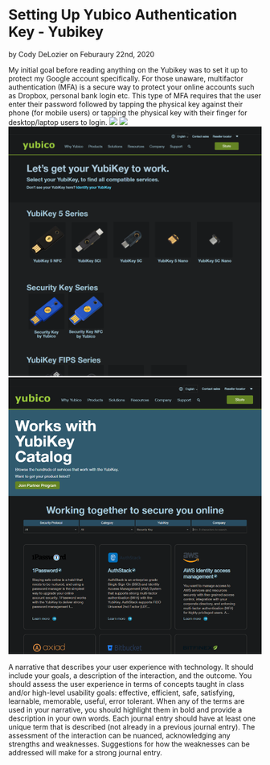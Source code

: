 # Setting Up Yubico Authentication Key - Yubikey
by Cody DeLozier on Feburaury 22nd, 2020

My initial goal before reading anything on the Yubikey was to set it up to protect my Google account specifically. For those unaware, multifactor authentication (MFA) is a secure way to protect your online accounts such as Dropbox, personal bank login etc. This type of MFA requires that the user enter their password followed by tapping the physical key against their phone (for mobile users) or tapping the physical key with their finger for desktop/laptop users to login. 
![](assets/Yubikey1.jpg)
![](assets/Yubikey2.jpg)
![](assets/SetupFirstPage.PNG)
![](assets/SetupSecondPage.PNG)

A narrative that describes your user experience with technology. It should include your goals, a description of the interaction, and the outcome. You should assess the user experience in terms of concepts taught in class and/or high-level usability goals: effective, efficient, safe, satisfying, learnable, memorable, useful, error tolerant. When any of the terms are used in your narrative, you should highlight them in bold and provide a description in your own words. Each journal entry should have at least one unique term that is described (not already in a previous journal entry). The assessment of the interaction can be nuanced, acknowledging any strengths and weaknesses. Suggestions for how the weaknesses can be addressed will make for a strong journal entry.
